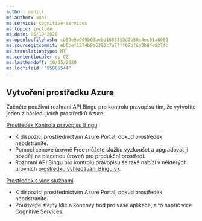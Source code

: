 ```yaml
---
author: aahill
ms.author: aahi
ms.service: cognitive-services
ms.topic: include
ms.date: 05/19/2020
ms.openlocfilehash: cb50e5a009b63bebd1656513d2b58c4ec61a8060
ms.sourcegitcommit: eb6bef1274b9e6390c7a77ff69bf6a3b94e827fc
ms.translationtype: MT
ms.contentlocale: cs-CZ
ms.lasthandoff: 10/05/2020
ms.locfileid: "85805544"
---
```

## <a name="create-an-azure-resource"></a>Vytvoření prostředku Azure

Začněte používat rozhraní API Bingu pro kontrolu pravopisu tím, že vytvoříte jeden z následujících prostředků Azure:

[Prostředek Kontrola pravopisu Bingu](https://ms.portal.azure.com/#create/Microsoft.CognitiveServicesBingSpellCheck-v7)
   * K dispozici prostřednictvím Azure Portal, dokud prostředek neodstraníte.
   * Pomocí cenové úrovně Free můžete službu vyzkoušet a upgradovat ji později na placenou úroveň pro produkční prostředí.
   * Rozhraní API Bingu pro kontrolu pravopisu se také nabízí v některých úrovních [prostředku vyhledávání Bingu v7](https://ms.portal.azure.com/#create/Microsoft.CognitiveServicesBingSearch-v7).
    
[Prostředek s více službami](https://ms.portal.azure.com/#create/Microsoft.CognitiveServicesAllInOne)
   * K dispozici prostřednictvím Azure Portal, dokud prostředek neodstraníte.  
   * Používejte stejný klíč a koncový bod pro vaše aplikace, a to napříč více Cognitive Services.
